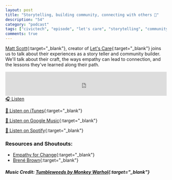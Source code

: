 ```yaml
---
layout: post
title: "Storytelling, building community, connecting with others 🎤"
description: "54"
category: "podcast"
tags: ["civictech", "episode", "let's care", "storytelling", "community building", "empathy"]
comments: true
---
```


[Matt Scott](https://twitter.com/MattScottGW){:target="_blank"}, creator of [Let's Care](https://www.lets.care/){:target="_blank"} joins us to talk about their experiences as a story teller and community builder. We'll talk about their craft, the ways empathy can lead to connection, and the lessons they've learned along their path.

<iframe width="100%" height="75" scrolling="no" frameborder="no" allow="autoplay" src="https://w.soundcloud.com/player/?url=https%3A//api.soundcloud.com/tracks/983234485%3Fsecret_token%3Ds-fAVZnFHRrgH&color=%23ff5500&auto_play=false&hide_related=false&show_comments=true&show_user=true&show_reposts=false&show_teaser=true&visual=true"></iframe>
<a href="https://soundcloud.com/user-227289754/54-storytelling-building-community-and-connecting-with-others/" target="_blank">🎧 Listen</a>

[📱 Listen on iTunes](https://itunes.apple.com/us/podcast/civic-tech-chat/id1350640468?mt=2){:target="_blank"}

[📱 Listen on Google Music](https://play.google.com/music/listen?u=0#/ps/I2inksjzzzmbxhg5wbojr624doa){:target="_blank"}

[📱 Listen on Spotify](https://open.spotify.com/show/1kbwPAi4thGOU43xFkehgT){:target="_blank"}

### Resources and Shoutouts:
- [Empathy for Change](https://www.amyjwilson.com/empathyforchange){:target="_blank"}
- [Brené Brown](https://www.ted.com/talks/brene_brown_the_power_of_vulnerability){:target="_blank"}

##### Music Credit: [Tumbleweeds by Monkey Warhol](http://freemusicarchive.org/music/Monkey_Warhol/Lonely_Hearts_Challenge/Monkey_Warhol_-_Tumbleweeds){:target="_blank"}
